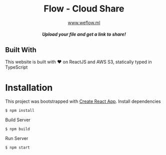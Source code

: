 <div align="center">
  <h1 align="center">
    Flow - Cloud Share
  </h1>
<p align="center"><a href="https://www.weflow.ml/">www.weflow.ml</a> </p>

##### Upload your file and get a link to share!

</div>

## Built With

This website is built with ❤️ on ReactJS and AWS S3, statically typed in TypeScript

# Installation

This project was bootstrapped with [Create React App](https://github.com/facebook/create-react-app).
Install dependencies

```
$ npm install
```

Build Server

```
$ npm build
```

Run Server

```
$ npm start
```
